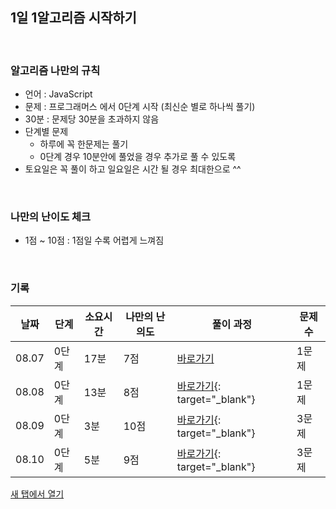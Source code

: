 ## 1일 1알고리즘 시작하기 

<br/>

### 알고리즘 나만의 규칙

- 언어 : JavaScript
- 문제 : 프로그래머스 에서 0단계 시작 (최신순 별로 하나씩 풀기)
- 30분 : 문제당 30분을 초과하지 않음
- 단계별 문제
  - 하루에 꼭 한문제는 풀기 
  - 0단계 경우 10분안에 풀었을 경우 추가로 풀 수 있도록
- 토요일은 꼭 풀이 하고 일요일은 시간 될 경우 최대한으로 ^^

<br/>

### 나만의 난이도 체크
- 1점 ~ 10점 : 1점일 수록 어렵게 느껴짐 

<br/>

### 기록

| 날짜  | 단계 | 소요시간 | 나만의 난의도 |                풀이 과정                  |문제 수 |
|------ | ---  |    ---  |      ---     |                   ---                    |   ---  |  
| 08.07 | 0단계 |  17분   |  7점        | [바로가기](https://minuk22.tistory.com/47)| 1문제 |
| 08.08 | 0단계 |  13분   |  8점        | [바로가기](https://velog.io/@jominuk1025/08.08-%EB%A8%B8%EC%93%B1%EC%9D%B4%EB%B3%B4%EB%8B%A4-%ED%82%A4-%ED%81%B0-%EC%82%AC%EB%9E%8C){: target="_blank"}| 1문제 |
| 08.09 | 0단계 |  3분   |  10점        | [바로가기](https://velog.io/@jominuk1025/08.09-%EB%91%90-%EC%88%98%EC%9D%98-%ED%95%A9%EC%B0%A8%EA%B3%B1-3%EB%AC%B8%EC%A0%9C){: target="_blank"}| 3문제 |
| 08.10 | 0단계 |  5분   |  9점        | [바로가기](https://velog.io/@jominuk1025/08.10-3%EB%AC%B8%EC%A0%9C){: target="_blank"}| 3문제 |

<a href="https://www.google.com/" target="_blank">새 탭에서 열기</a>
